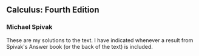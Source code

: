 ## Calculus: Fourth Edition
### Michael Spivak

These are my solutions to the text. I have indicated whenever a result from Spivak's Answer book (or the back of the text) is included.
